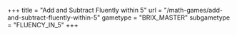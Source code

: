 +++
title = "Add and Subtract Fluently within 5"
url = "/math-games/add-and-subtract-fluently-within-5"
gametype = "BRIX_MASTER"
subgametype = "FLUENCY_IN_5"
+++